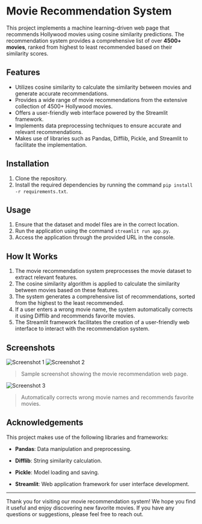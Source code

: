 # Movie Recommendation System

This project implements a machine learning-driven web page that recommends Hollywood movies using cosine similarity predictions. The recommendation system provides a comprehensive list of over **4500+ movies**, ranked from highest to least recommended based on their similarity scores.

## Features

- Utilizes cosine similarity to calculate the similarity between movies and generate accurate recommendations.
- Provides a wide range of movie recommendations from the extensive collection of 4500+ Hollywood movies.
- Offers a user-friendly web interface powered by the Streamlit framework.
- Implements data preprocessing techniques to ensure accurate and relevant recommendations.
- Makes use of libraries such as Pandas, Difflib, Pickle, and Streamlit to facilitate the implementation.

## Installation

1. Clone the repository.
2. Install the required dependencies by running the command `pip install -r requirements.txt`.

## Usage

1. Ensure that the dataset and model files are in the correct location.
2. Run the application using the command `streamlit run app.py`.
3. Access the application through the provided URL in the console.

## How It Works

1. The movie recommendation system preprocesses the movie dataset to extract relevant features.
2. The cosine similarity algorithm is applied to calculate the similarity between movies based on these features.
3. The system generates a comprehensive list of recommendations, sorted from the highest to the least recommended.
4. If a user enters a wrong movie name, the system automatically corrects it using Difflib and recommends favorite movies.
5. The Streamlit framework facilitates the creation of a user-friendly web interface to interact with the recommendation system.

## Screenshots

![Screenshot 1](https://github.com/yashmangal112/Movies_Recommendation/assets/104120843/70add10a-f21a-4cf5-b4b6-9848bd48f427)
![Screenshot 2](https://github.com/yashmangal112/Movies_Recommendation/assets/104120843/9ebf4cd8-e67c-4fda-a941-654cd1c9f181)
> Sample screenshot showing the movie recommendation web page.

![Screenshot 3](https://github.com/yashmangal112/Movies_Recommendation/assets/104120843/df73239e-8d49-42d9-872c-9eb34cb870dd)
> Automatically corrects wrong movie names and recommends favorite movies.


## Acknowledgements

This project makes use of the following libraries and frameworks:

- **Pandas**: Data manipulation and preprocessing.

- **Difflib**: String similarity calculation.
- **Pickle**: Model loading and saving.
- **Streamlit**: Web application framework for user interface development.

---

Thank you for visiting our movie recommendation system! We hope you find it useful and enjoy discovering new favorite movies. If you have any questions or suggestions, please feel free to reach out.
